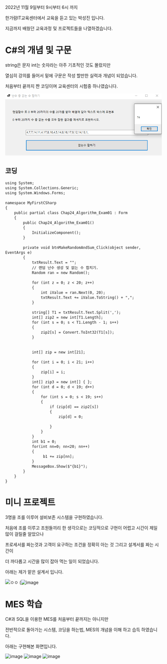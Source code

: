 2022년 11월 9일부터 9시부터 6시 까지 

한가람IT교육센터에서 교육을 듣고 있는 박성진 입니다.

지금까지 배웠던 교육과정 및 프로젝트들을 나열하겠습니다.


# C#의 개념 및 구문 

string은 문자 int는 숫자라는 아주 기초적인 것도 몰랐지만

열심히 강의를 들어서 밑에 구문은 작성 할만한 실력과 개념이 되었습니다.

처음부터 끝까지 짠 코딩이며 교육센터의 시험중 하나였습니다.

![ㅇㅇ](https://github.com/SungJin-Parkk/Project/blob/main/img/%EC%B2%AB%EB%B2%88%EC%A7%B8.png)

## 코딩
```
using System; 
using System.Collections.Generic;
using System.Windows.Forms;

namespace MyFirstCSharp
{
    public partial class Chap24_Algorithm_Exam01 : Form
    {
        public Chap24_Algorithm_Exam01()
        {
            InitializeComponent();
        }

        private void btnMakeRandomAndSum_Click(object sender, EventArgs e)
        {
            txtResult.Text = "";
            // 랜덤 난수 생성 및 없는 수 합치기.
            Random ran = new Random();
            
            for (int z = 0; z < 20; z++)
            {
                int iValue = ran.Next(0, 20);
                txtResult.Text += iValue.ToString() + ",";
            }

            string[] T1 = txtResult.Text.Split(',');
            int[] zip2 = new int[T1.Length];
            for (int s = 0; s < T1.Length - 1; s++)
            {
                zip2[s] = Convert.ToInt32(T1[s]);
            }
            

            int[] zip = new int[21];

            for (int i = 0; i < 21; i++)
            {
                zip[i] = i;
            }
            int[] zip3 = new int[] { };
            for (int d = 0; d < 19; d++)
            {
                for (int s = 0; s < 19; s++)
                {
                    if (zip[d] == zip2[s])
                    {
                        zip[d] = 0;
                        
                    }
                }
            }
            int b1 = 0;
            for(int nn=0; nn<20; nn++)
            {
                 b1 += zip[nn];
            }
            MessageBox.Show($"{b1}");
        }
    }
}

```







# 미니 프로젝트

3명을 조를 이루어 설비보존 시스템을 구현하였습니다.

처음에 조를 이루고 조원들끼리 한 생각으로는 코딩적으로 구현이 어렵고 시간이 제일 많이 걸릴줄 알았으나

프로세서를 짜는것과 고객이 요구하는 조건을 정확히 아는 것 그리고 설계서를 짜는 시간이 

더 까다롭고 시간을 많이 잡아 먹는 일이 되었습니다.

아래는 제가 맡은 설계서 입니다.



![ㅇㅇ](https://user-images.githubusercontent.com/118166199/215767288-3a4110d5-43d4-42b3-8d3a-ae86746b4a81.png)
(![image](https://user-images.githubusercontent.com/118166199/215768921-bbaf489d-14d1-49d6-84ed-2421afee94fc.png)





# MES 학습

C#과 SQL을 이용한 MES를 처음부터 끝까지는 아니지만

전반적으로 돌아가는 시스템, 코딩을 하는법, MES의 개념을 이해 하고 습득 하였습니다.

아래는 구현해본 화면입니다.

![image](https://user-images.githubusercontent.com/118166199/215772243-a0595436-943d-4ec3-bfd6-c2ab7c5f0444.png)
![image](https://user-images.githubusercontent.com/118166199/215772261-f01f5833-4955-4004-a027-0660837354b9.png)
![image](https://user-images.githubusercontent.com/118166199/215772473-7f5a3dc1-94c6-41ab-a616-322b40821d38.png)

